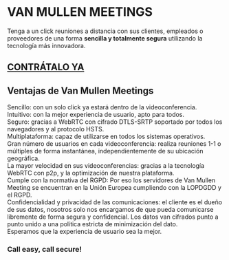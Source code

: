 <link rel="canonical" href="https://vanmullen.com/" />

# VAN MULLEN MEETINGS

Tenga a un click reuniones a distancia con sus clientes, empleados o proveedores de una forma **sencilla y totalmente segura** utilizando la tecnología más innovadora.

## [CONTRÁTALO YA](https://perseusyrcabogados.com/contacto.html "CONTRÁTALO YA")

## Ventajas de Van Mullen Meetings

Sencillo: con un solo click ya estará dentro de la videoconferencia.  
Intuitivo: con la mejor experiencia de usuario, apto para todos.  
Seguro: gracias a WebRTC con cifrado DTLS-SRTP soportado por todos los navegadores y al protocolo HSTS.  
Multiplataforma: capaz de utilizarse en todos los sistemas operativos.  
Gran número de usuarios en cada videoconferencia: realiza reuniones 1-1 o múltiples de forma instantánea, independientemente de su ubicación geográfica.  
La mayor velocidad en sus videoconferencias: gracias a la tecnología WebRTC con p2p, y la optimización de nuestra plataforma.  
Cumple con la normativa del RGPD: Por eso los servidores de Van Mullen Meeting se encuentran en la Unión Europea cumpliendo con la LOPDGDD y el RGPD.  
Confidencialidad y privacidad de las comunicaciones: el cliente es el dueño de sus datos, nosotros solo nos encargamos de que pueda comunicarse libremente de forma segura y   confidencial. Los datos van cifrados punto a punto unido a una política estricta de minimización del dato.  
Esperamos que la experiencia de usuario sea la mejor.  

### Call easy, call secure!
